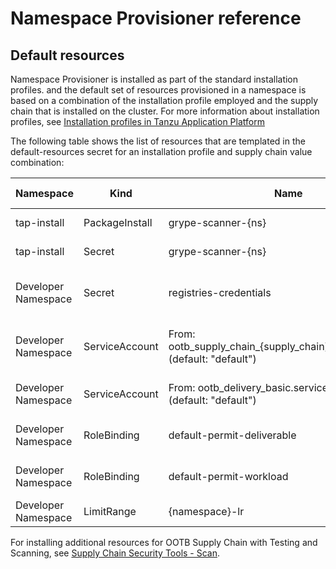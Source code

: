 # Namespace Provisioner reference

## <a id='default-resources'></a>Default resources

Namespace Provisioner is installed as part of the standard installation profiles.  and the default set of resources provisioned in a namespace is based on a combination of the installation profile employed and the supply chain that is installed on the cluster. For more information about installation profiles, see [Installation profiles in Tanzu Application Platform](../about-package-profiles.hbs.md#profiles-and-packages)

 The following table shows the list of resources that are templated in the default-resources secret for an installation profile and supply chain value combination:

| Namespace  | Kind | Name | supply_chain | Install Profile | Reconcile |
| ------------- | ------------- | ------------- | ------------- | ------------- | ------------- |
| tap-install  | PackageInstall | grype-scanner-{ns} | testing_scanning | full, build | Yes  |
| tap-install  | Secret | grype-scanner-{ns} | testing_scanning | full, build | Yes |
| Developer Namespace  | Secret | registries-credentials | n/a | full, iterate, build, run | Yes |
| Developer Namespace  | ServiceAccount | From: ootb_supply_chain_{supply_chain}.service_account (default: "default") | n/a | full, iterate, build, run | No |
| Developer Namespace  | ServiceAccount | From: ootb_delivery_basic.service_account (default: "default") | n/a| full, iterate, run | No  |
| Developer Namespace  | RoleBinding | default-permit-deliverable | n/a | full, iterate, run | Yes  |
| Developer Namespace  | RoleBinding | default-permit-workload | n/a | full, iterate, build | Yes  |
| Developer Namespace | LimitRange | {namespace}-lr | n/a | run | Yes |

For installing additional resources for OOTB Supply Chain with Testing and Scanning, see [Supply Chain Security Tools - Scan](../scst-scan/overview.hbs.md).
